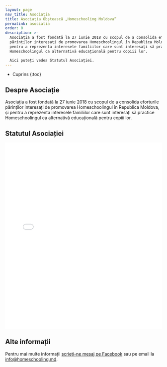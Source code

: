 ```yaml
---
layout: page
nav_title: Asociația
title: Asociația Obștească „Homeschooling Moldova”
permalink: asociatia
order: 0
description: >-
  Asociația a fost fondată la 27 iunie 2018 cu scopul de a consolida eforturile
  părinților interesați de promovarea Homeschoolingul în Republica Moldova, și
  pentru a reprezenta interesele familiilor care sunt interesați să practice
  Homeschoolingul ca alternativă educațională pentru copiii lor.

  Aici puteți vedea Statutul Asociației.
---
```


* Cuprins
{:toc}

## Despre Asociație

Asociația a fost fondată la 27 iunie 2018 cu scopul de a consolida eforturile
părinților interesați de promovarea Homeschoolingul în Republica Moldova, și
pentru a reprezenta interesele familiilor care sunt interesați să practice
Homeschoolingul ca alternativă educațională pentru copiii lor.

## Statutul Asociației

<embed
    src="{% link assets/statut.pdf %}"
    style="width: 100%; height: 600px;"
    type="application/pdf">


## Alte informații

Pentru mai multe informații [scrieți-ne mesaj pe
Facebook](https://m.me/HomeschoolingMoldova) sau pe email la
<a href="mailto:info@homeschooling.md">info@homeschooling.md</a>.
